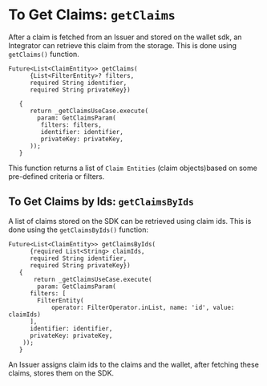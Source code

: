  # To Get Claims: `getClaims` 
 
After a claim is fetched from an Issuer and stored on the wallet sdk, an Integrator can retrieve this claim from the storage. This is done using `getClaims()` function.
 
```
Future<List<ClaimEntity>> getClaims(
      {List<FilterEntity>? filters,
      required String identifier,
      required String privateKey})
 
   {
      return _getClaimsUseCase.execute(
        param: GetClaimsParam(
         filters: filters,
         identifier: identifier,
         privateKey: privateKey,
      ));
   }
```
This function returns a list of `Claim Entities` (claim objects)based on some pre-defined criteria or filters.
 
## To Get Claims by Ids: `getClaimsByIds`
 
A list of claims stored on the SDK can be retrieved using claim ids. This is done using  the `getClaimsByIds()` function:
 
```
Future<List<ClaimEntity>> getClaimsByIds(
      {required List<String> claimIds,
      required String identifier,
      required String privateKey})
   {
       return _getClaimsUseCase.execute(
        param: GetClaimsParam(
      filters: [
        FilterEntity(
            operator: FilterOperator.inList, name: 'id', value: claimIds)
      ],
      identifier: identifier,
      privateKey: privateKey,
    ));
   }
```
An Issuer assigns claim ids to the claims and the wallet, after fetching these claims, stores them on the SDK. 
